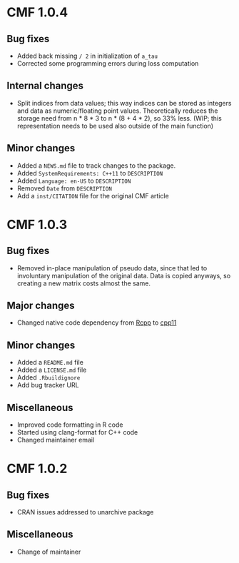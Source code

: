 # CMF 1.0.4

## Bug fixes
* Added back missing `/ 2` in initialization of `a_tau`
* Corrected some programming errors during loss computation

## Internal changes
* Split indices from data values; this way indices can be stored as integers
  and data as numeric/floating point values. Theoretically reduces the storage
  need from n * 8 * 3 to n * (8 + 4 * 2), so 33% less. (WIP; this representation
  needs to be used also outside of the main function)

## Minor changes
* Added a `NEWS.md` file to track changes to the package.
* Added `SystemRequirements: C++11` to `DESCRIPTION`
* Added `Language: en-US` to `DESCRIPTION`
* Removed `Date` from `DESCRIPTION`
* Add a `inst/CITATION` file for the original CMF article

# CMF 1.0.3

## Bug fixes
* Removed in-place manipulation of pseudo data, since that led to
  involuntary manipulation of the original data. Data is copied
  anyways, so creating a new matrix costs almost the same.

## Major changes
* Changed native code dependency from
  [Rcpp](https://cran.r-project.org/package=Rcpp)
  to [cpp11](https://cran.r-project.org/package=cpp1q)

## Minor changes
* Added a `README.md` file
* Added a `LICENSE.md` file
* Added `.Rbuildignore`
* Add bug tracker URL

## Miscellaneous
* Improved code formatting in R code
* Started using clang-format for C++ code
* Changed maintainer email

# CMF 1.0.2

## Bug fixes
* CRAN issues addressed to unarchive package

## Miscellaneous
* Change of maintainer
